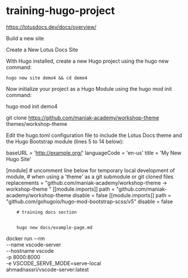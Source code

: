 # training-hugo-project

https://lotusdocs.dev/docs/overview/



Build a new site

Create a New Lotus Docs Site 


With Hugo installed, create a new Hugo project using the hugo new command:
```
hugo new site demo4 && cd demo4

```

Now initialize your project as a Hugo Module using the hugo mod init command:

hugo mod init demo4


git clone https://github.com/maniak-academy/workshop-theme themes/workshop-theme 


Edit the hugo.toml configuration file to include the Lotus Docs theme and the Hugo Bootstrap module (lines 5 to 14 below):

baseURL = 'http://example.org/'
languageCode = 'en-us'
title = 'My New Hugo Site'

[module]
    # uncomment line below for temporary local development of module,
    # when using a 'theme' as a git submodule or git cloned files
    replacements = "github.com/maniak-academy/workshop-theme  -> workshop-theme "
    [[module.imports]]
        path = "github.com/maniak-academy/workshop-theme 
        disable = false
    [[module.imports]]
        path = "github.com/gohugoio/hugo-mod-bootstrap-scss/v5"
        disable = false



        # training docs section 


        hugo new docs/example-page.md


docker run --rm \
  --name vscode-server \
  --hostname vscode \
  -p 8000:8000 \
  -e VSCODE_SERVE_MODE=serve-local \
  ahmadnassri/vscode-server:latest